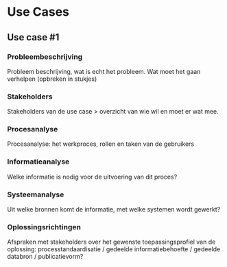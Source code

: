 # Use Cases

## Use case #1
<div class="issue" data-number="6"></div>

### Probleembeschrijving
Probleem beschrijving, wat is echt het probleem. Wat moet het gaan verhelpen (opbreken in stukjes)


### Stakeholders
Stakeholders van de use case > overzicht van wie wil en moet er wat mee.

### Procesanalyse
Procesanalyse: het werkproces, rollen en taken van de gebruikers


### Informatieanalyse
Welke informatie is nodig voor de uitvoering van dit proces? 


### Systeemanalyse
Uit welke bronnen komt de informatie, met welke systemen wordt gewerkt?

### Oplossingsrichtingen
Afspraken met stakeholders over het gewenste toepassingsprofiel van de oplossing: processtandaardisatie / gedeelde informatiebehoefte / gedeelde databron / publicatievorm?


